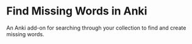 # Find Missing Words in Anki

An Anki add-on for searching through your collection to find and create missing words.
